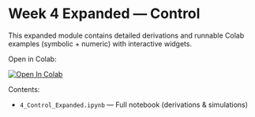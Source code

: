 # Week 4 Expanded — Control

This expanded module contains detailed derivations and runnable Colab examples (symbolic + numeric) with interactive widgets.

Open in Colab:

[![Open In Colab](https://colab.research.google.com/assets/colab-badge.svg)](https://colab.research.google.com/github/Qazi-pk/Robotics-Learning-Roadmap/blob/main/4_Control_Expanded.ipynb)

Contents:

- `4_Control_Expanded.ipynb` — Full notebook (derivations & simulations)

